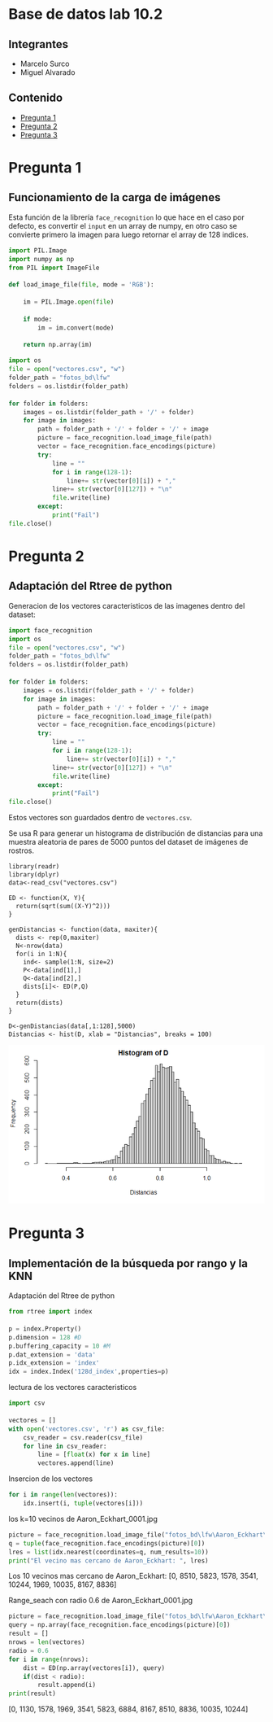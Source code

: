 # Base de datos lab 10.2
## Integrantes
* Marcelo Surco
* Miguel Alvarado

## Contenido
* [Pregunta 1](#pregunta-1)
* [Pregunta 2](#pregunta-2)
* [Pregunta 3](#pregunta-3)

# Pregunta 1
## Funcionamiento de la carga de imágenes
Esta función de la librería `face_recognition` lo que hace en el caso por defecto, es convertir el `input` en un array de numpy, en otro caso se convierte primero la imagen para luego retornar el array de 128 indices.

```python
import PIL.Image
import numpy as np
from PIL import ImageFile

def load_image_file(file, mode = 'RGB'):

    im = PIL.Image.open(file)

    if mode:
        im = im.convert(mode)

    return np.array(im)
```

```python
import os
file = open("vectores.csv", "w")
folder_path = "fotos_bd\lfw"
folders = os.listdir(folder_path)

for folder in folders:
    images = os.listdir(folder_path + '/' + folder)
    for image in images:
        path = folder_path + '/' + folder + '/' + image
        picture = face_recognition.load_image_file(path)
        vector = face_recognition.face_encodings(picture)
        try:
            line = ""
            for i in range(128-1):
                line+= str(vector[0][i]) + ","
            line+= str(vector[0][127]) + "\n"
            file.write(line)
        except:
            print("Fail")
file.close()
```
# Pregunta 2
## Adaptación del Rtree de python
Generacion de los vectores caracteristicos de las imagenes dentro del dataset:

```python
import face_recognition
import os
file = open("vectores.csv", "w")
folder_path = "fotos_bd\lfw"
folders = os.listdir(folder_path)

for folder in folders:
    images = os.listdir(folder_path + '/' + folder)
    for image in images:
        path = folder_path + '/' + folder + '/' + image
        picture = face_recognition.load_image_file(path)
        vector = face_recognition.face_encodings(picture)
        try:
            line = ""
            for i in range(128-1):
                line+= str(vector[0][i]) + ","
            line+= str(vector[0][127]) + "\n"
            file.write(line)
        except:
            print("Fail")
file.close()
```
Estos vectores son guardados dentro de `vectores.csv`.

Se usa R para generar un histograma de  distribución  de  distancias  para  una 
muestra  aleatoria  de  pares  de  5000 puntos del dataset  de 
imágenes de rostros.

```{r}
library(readr)
library(dplyr)
data<-read_csv("vectores.csv")
```
```{r}
ED <- function(X, Y){
  return(sqrt(sum((X-Y)^2)))
}
```
```{r}
genDistancias <- function(data, maxiter){
  dists <- rep(0,maxiter)
  N<-nrow(data)
  for(i in 1:N){
    ind<- sample(1:N, size=2)
    P<-data[ind[1],]
    Q<-data[ind[2],]
    dists[i]<- ED(P,Q)
  }
  return(dists)
}

```

```{r}
D<-genDistancias(data[,1:128],5000)
Distancias <- hist(D, xlab = "Distancias", breaks = 100)
```
![alt text](https://github.com/marcelo130102/Bd-2-Lab-10.2/blob/master/histogramaPara5000ParesPuntos.png)


# Pregunta 3
## Implementación de la búsqueda por rango y la KNN
Adaptación del Rtree de python

```python
from rtree import index

p = index.Property()
p.dimension = 128 #D
p.buffering_capacity = 10 #M
p.dat_extension = 'data'
p.idx_extension = 'index'
idx = index.Index('128d_index',properties=p)
```
lectura de los vectores caracteristicos

```python
import csv

vectores = []
with open('vectores.csv', 'r') as csv_file:
    csv_reader = csv.reader(csv_file)
    for line in csv_reader:
        line = [float(x) for x in line]
        vectores.append(line)
```

Insercion de los vectores
```python
for i in range(len(vectores)):
    idx.insert(i, tuple(vectores[i]))
```

los k=10 vecinos de Aaron_Eckhart_0001.jpg
```python
picture = face_recognition.load_image_file("fotos_bd\lfw\Aaron_Eckhart\Aaron_Eckhart_0001.jpg")
q = tuple(face_recognition.face_encodings(picture)[0])
lres = list(idx.nearest(coordinates=q, num_results=10))
print("El vecino mas cercano de Aaron_Eckhart: ", lres)
```
Los 10 vecinos mas cercano de Aaron_Eckhart:  [0, 8510, 5823, 1578, 3541, 10244, 1969, 10035, 8167, 8836]

Range_seach con radio 0.6 de Aaron_Eckhart_0001.jpg
```python
picture = face_recognition.load_image_file("fotos_bd\lfw\Aaron_Eckhart\Aaron_Eckhart_0001.jpg")
query = np.array(face_recognition.face_encodings(picture)[0])
result = []
nrows = len(vectores)
radio = 0.6
for i in range(nrows):
    dist = ED(np.array(vectores[i]), query)
    if(dist < radio):
        result.append(i)
print(result)
```
[0, 1130, 1578, 1969, 3541, 5823, 6884, 8167, 8510, 8836, 10035, 10244]

